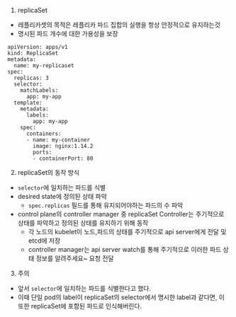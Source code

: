 1. replicaSet
- 레플리카셋의 목적은 레플리카 파드 집합의 실행을 항상 안정적으로 유지하는것
- 명시된 파드 개수에 대한 가용성을 보장
```
apiVersion: apps/v1
kind: ReplicaSet
metadata:
  name: my-replicaset
spec:
  replicas: 3
  selector:
    matchLabels:
      app: my-app
  template:
    metadata:
      labels:
        app: my-app
    spec:
      containers:
      - name: my-container
        image: nginx:1.14.2
        ports:
        - containerPort: 80

```
2. replicaSet의 동작 방식
- `selector`에 일치하는 파드를 식별
- desired state에 정의된 상태 파악
  - `spec.replicas` 필드를 통해 유지되어야하는 파드의 수 파악
- control plane의 controller manager 중 replicaSet Controller는 주기적으로 상태를 파악하고 정의된 상태를 유지하기 위해 동작
  - 각 노드의 kubelet이 노드,파드의 상태를 주기적으로 api server에게 전달 및 etcd에 저장
  - controller manager는 api server watch를 통해 주기적으로 이러한 파드 상태 정보를 알려주세요~ 요청 전달

3. 주의
- 앞서 `selector`에 일치하는 파드를 식별한다고 했다.
- 이때 단일 pod의 label이 replicaSet의 selector에서 명시한 label과 같다면, 이 또한 replicaSet에 포함된 파드로 인식해버린다.

